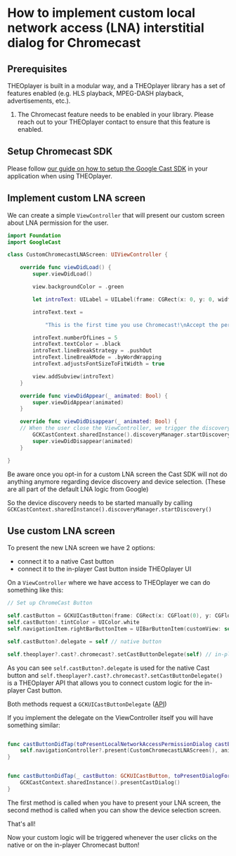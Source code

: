 # How to implement custom local network access (LNA) interstitial dialog for Chromecast

## Prerequisites

THEOplayer is built in a modular way, and a THEOplayer library has a set of features enabled (e.g. HLS playback, MPEG-DASH playback, advertisements, etc.).

1. The Chromecast feature needs to be enabled in your library. Please reach out to your THEOplayer contact to ensure that this feature is enabled.

## Setup Chromecast SDK

Please follow [our guide on how to setup the Google Cast SDK](../../../how-to-guides/03-cast/01-chromecast/06-enable-chromecast-on-the-sender.md#ios-sdk) in your application when using THEOplayer.

## Implement custom LNA screen

We can create a simple `ViewController` that will present our custom screen about LNA permission for the user.

```swift
import Foundation
import GoogleCast

class CustomChromecastLNAScreen: UIViewController {

    override func viewDidLoad() {
        super.viewDidLoad()

        view.backgroundColor = .green

        let introText: UILabel = UILabel(frame: CGRect(x: 0, y: 0, width: UIScreen.main.bounds.width, height: 800))

        introText.text =

            "This is the first time you use Chromecast!\nAccept the permission popup and enjoy!\n\n(Pull down to close)"

        introText.numberOfLines = 5
        introText.textColor = .black
        introText.lineBreakStrategy = .pushOut
        introText.lineBreakMode = .byWordWrapping
        introText.adjustsFontSizeToFitWidth = true

        view.addSubview(introText)
    }

    override func viewDidAppear(_ animated: Bool) {
        super.viewDidAppear(animated)
    }

    override func viewDidDisappear(_ animated: Bool) {
    // When the user close the ViewController, we trigger the discovery. This will trigger the Apple LNA popup too.
        GCKCastContext.sharedInstance().discoveryManager.startDiscovery()
        super.viewDidDisappear(animated)
    }

}
```

Be aware once you opt-in for a custom LNA screen the Cast SDK will not do anything anymore regarding device discovery and device selection. (These are all part of the default LNA logic from Google)

So the device discovery needs to be started manually by calling `GCKCastContext.sharedInstance().discoveryManager.startDiscovery()`

## Use custom LNA screen

To present the new LNA screen we have 2 options:

- connect it to a native Cast button
- connect it to the in-player Cast button inside THEOplayer UI

On a `ViewController` where we have access to THEOplayer we can do something like this:

```swift
// Set up ChromeCast Button

self.castButton = GCKUICastButton(frame: CGRect(x: CGFloat(0), y: CGFloat(0), width: CGFloat(24), height: CGFloat(24)))
self.castButton!.tintColor = UIColor.white
self.navigationItem.rightBarButtonItem = UIBarButtonItem(customView: self.castButton!)

self.castButton?.delegate = self // native button

self.theoplayer?.cast?.chromecast?.setCastButtonDelegate(self) // in-player button
```

As you can see `self.castButton?.delegate` is used for the native Cast button and `self.theoplayer?.cast?.chromecast?.setCastButtonDelegate()` is a THEOplayer API that allows you to connect custom logic for the in-player Cast button.

Both methods request a `GCKUICastButtonDelegate` ([API](https://developers.google.com/cast/docs/reference/ios/protocol_g_c_k_u_i_cast_button_delegate-p))

If you implement the delegate on the ViewController itself you will have something similar:

```swift

func castButtonDidTap(toPresentLocalNetworkAccessPermissionDialog castButton: GCKUICastButton) {
    self.navigationController?.present(CustomChromecastLNAScreen(), animated: true, completion: nil)
}


func castButtonDidTap(_ castButton: GCKUICastButton, toPresentDialogFor castState: GCKCastState) {
    GCKCastContext.sharedInstance().presentCastDialog()
}
```

The first method is called when you have to present your LNA screen, the second method is called when you can show the device selection screen.

That's all!

Now your custom logic will be triggered whenever the user clicks on the native or on the in-player Chromecast button!
